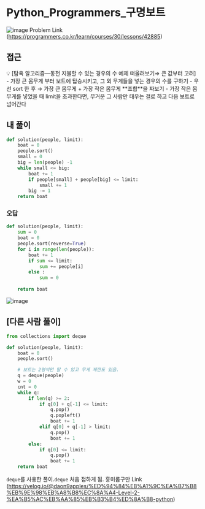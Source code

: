 # Python_Programmers_구명보트

![image](https://user-images.githubusercontent.com/99947811/171570020-c593bb05-c7f4-4f06-b03b-a46b6e6986d6.png)
Problem Link (https://programmers.co.kr/learn/courses/30/lessons/42885)

## 접근

<aside>
💡 [탐욕 알고리즘—동전 지불할 수 있는 경우의 수 예제 떠올려보기⇒ 큰 값부터 고려]
- 가장 큰 몸무게 부터 보트에 탑승시키고, 그 외 무게들을 넣는 경우의 수를 구하기
- 우선 sort 한 후 → 가장 큰 몸무게 + 가장 작은 몸무게 **조합**을 짜보기
- 가장 작은 몸무게를 넣었을 때 limit을 초과한다면, 무거운 그 사람만 태우는 걸로 하고 다음 보트로 넘어간다

</aside>

## 내 풀이

```python
def solution(people, limit):
    boat = 0
    people.sort()
    small = 0
    big = len(people) -1
    while small <= big:
        boat += 1
        if people[small] + people[big] <= limit:
            small += 1
        big -= 1
    return boat
```

<aside>

### 오답

```python
def solution(people, limit):
    sum = 0
    boat = 0
    people.sort(reverse=True)
    for i in range(len(people)):
        boat += 1
        if sum <= limit:
            sum += people[i]
        else :
            sum = 0
        
    return boat
```
![image](https://user-images.githubusercontent.com/99947811/171569813-7b7374b6-116b-4611-a370-7efd7645c0a8.png)
</aside>
  
## [다른 사람 풀이]
```python
from collections import deque

def solution(people, limit):
    boat = 0
    people.sort()

    # 보트는 2명씩만 탈 수 있고 무게 제한도 있음.
    q = deque(people)
    w = 0
    cnt = 0
    while q:
        if len(q) >= 2:
            if q[0] + q[-1] <= limit:
                q.pop()
                q.popleft()
                boat += 1
            elif q[0] + q[-1] > limit:
                q.pop()
                boat += 1
        else:
            if q[0] <= limit:
                q.pop()
                boat += 1
    return boat
```
`deque`를 사용한 풀이.`deque` 처음 접하게 됨. 흥미롭구만
Link (https://velog.io/@daon9apples/%ED%94%84%EB%A1%9C%EA%B7%B8%EB%9E%98%EB%A8%B8%EC%8A%A4-Level-2-%EA%B5%AC%EB%AA%85%EB%B3%B4%ED%8A%B8-python) 

